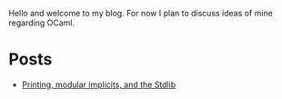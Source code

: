 Hello and welcome to my blog. For now I plan to discuss ideas of mine regarding
OCaml.

# Posts

- [Printing, modular implicits, and the Stdlib](printing_and_ocaml.md)